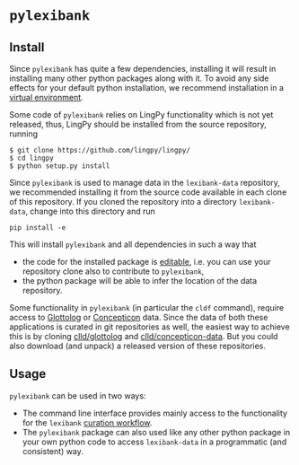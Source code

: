 # `pylexibank`

## Install

Since `pylexibank` has quite a few dependencies, installing it will result in installing
many other python packages along with it. To avoid any side effects for your default
python installation, we recommend installation in a 
[virtual environment](https://virtualenv.pypa.io/en/stable/).

Some code of `pylexibank` relies on LingPy functionality which is not yet released, thus,
LingPy should be installed from the source repository, running
```
$ git clone https://github.com/lingpy/lingpy/
$ cd lingpy
$ python setup.py install
```

Since `pylexibank` is used to manage data in the `lexibank-data` repository, we recommended
installing it from the source code available in each clone of this repository. If you cloned
the repository into a directory `lexibank-data`, change into this directory and run
```
pip install -e
```

This will install `pylexibank` and all dependencies in such a way that
- the code for the installed package is 
  [editable](https://pip.pypa.io/en/stable/reference/pip_install/#editable-installs), 
  i.e. you can use your repository clone also to contribute to `pylexibank`,
- the python package will be able to infer the location of the data repository.

Some functionality in `pylexibank` (in particular the `cldf` command), require access to
[Glottolog](http://glottolog.org) or [Concepticon](http://concepticon.clld.org) data.
Since the data of both these applications is curated in git repositories as well, the easiest
way to achieve this is by cloning [clld/glottolog](https://github.com/clld/glottolog) and
[clld/concepticon-data](https://github.com/clld/concepticon). But you could also download
(and unpack) a released version of these repositories.


## Usage

`pylexibank` can be used in two ways:
- The command line interface provides mainly access to the functionality for the `lexibank`
  [curation workflow](../workflow.md).
- The `pylexibank` package can also used like any other python package in your own python
  code to access `lexibank-data` in a programmatic (and consistent) way.